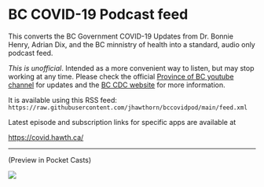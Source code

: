 # BC COVID-19 Podcast feed

This converts the BC Government COVID-19 Updates from Dr. Bonnie Henry, Adrian Dix, and the BC minnistry of health into a standard, audio only podcast feed.

_This is unofficial_. Intended as a more convenient way to listen, but may stop working at any time. Please check the official [Province of BC youtube channel](https://www.youtube.com/user/ProvinceofBC) for updates and the [BC CDC website](http://covid-19.bccdc.ca/) for more information.

It is available using this RSS feed: `https://raw.githubusercontent.com/jhawthorn/bccovidpod/main/feed.xml`

Latest episode and subscription links for specific apps are available at

https://covid.hawth.ca/

---

(Preview in Pocket Casts)

![](https://user-images.githubusercontent.com/131752/99354697-c4927680-285b-11eb-90a8-9747d4220f75.png)

